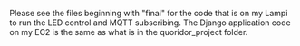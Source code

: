 Please see the files beginning with "final" for the code that is on my Lampi to run the LED control and MQTT subscribing. The Django application code on my EC2 is the same as what is in the quoridor_project folder. 
